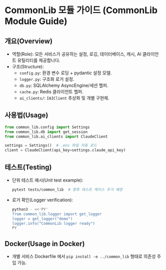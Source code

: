 # CommonLib 모듈 가이드 (CommonLib Module Guide)

## 개요(Overview)
- 역할(Role): 모든 서비스가 공유하는 설정, 로깅, 데이터베이스, 캐시, AI 클라이언트 유틸리티를 제공합니다.
- 구조(Structure):
  - `config.py`: 환경 변수 로딩 + pydantic 설정 모델.
  - `logger.py`: 구조화 로거 설정.
  - `db.py`: SQLAlchemy AsyncEngine/세션 헬퍼.
  - `cache.py`: Redis 클라이언트 헬퍼.
  - `ai_clients/`: `IAIClient` 추상화 및 개별 구현체.

## 사용법(Usage)
```python
from common_lib.config import Settings
from common_lib.db import get_session
from common_lib.ai_clients import ClaudeClient

settings = Settings()  # .env 파일 자동 로드
client = ClaudeClient(api_key=settings.claude_api_key)
```

## 테스트(Testing)
- 단위 테스트 예시(Unit test example):
  ```bash
  pytest tests/common_lib  # 향후 테스트 케이스 추가 예정
  ```
- 로거 확인(Logger verification):
  ```bash
  python3 - <<'PY'
  from common_lib.logger import get_logger
  logger = get_logger("demo")
  logger.info("CommonLib logger ready")
  PY
  ```

## Docker(Usage in Docker)
- 개별 서비스 Dockerfile 에서 `pip install -e ../common_lib` 형태로 의존성 주입 가능.

